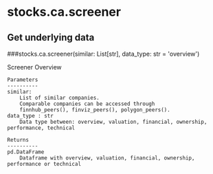 # stocks.ca.screener

## Get underlying data 
###stocks.ca.screener(similar: List[str], data_type: str = 'overview')

Screener Overview

    Parameters
    ----------
    similar:
        List of similar companies.
        Comparable companies can be accessed through
        finnhub_peers(), finviz_peers(), polygon_peers().
    data_type : str
        Data type between: overview, valuation, financial, ownership, performance, technical

    Returns
    ----------
    pd.DataFrame
        Dataframe with overview, valuation, financial, ownership, performance or technical
